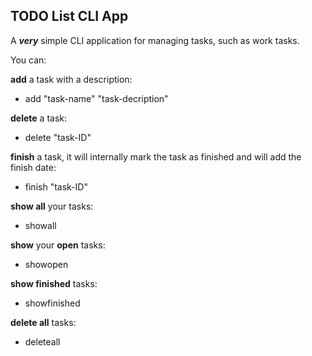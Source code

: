 ## **TODO List CLI App**



A **_very_** simple CLI application for managing tasks, such as work tasks.

You can:

**add** a task with a description:

- add "task-name" "task-decription"
  
**delete** a task:

- delete "task-ID"

**finish** a task, it will internally mark the task as finished and will add the finish date: 
  
- finish "task-ID"

**show all** your tasks:

- showall

**show** your **open** tasks:

- showopen

**show finished** tasks:

- showfinished

**delete all** tasks:

- deleteall

